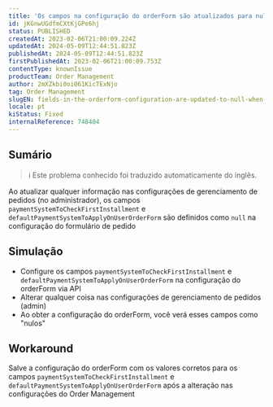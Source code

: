 ```yaml
---
title: 'Os campos na configuração do orderForm são atualizados para nulos quando há alguma alteração nas configurações do Order Management.'
id: jKGnwUGdfmCXtKjGPe6hj
status: PUBLISHED
createdAt: 2023-02-06T21:00:09.224Z
updatedAt: 2024-05-09T12:44:51.823Z
publishedAt: 2024-05-09T12:44:51.823Z
firstPublishedAt: 2023-02-06T21:00:09.753Z
contentType: knownIssue
productTeam: Order Management
author: 2mXZkbi0oi061KicTExNjo
tag: Order Management
slugEN: fields-in-the-orderform-configuration-are-updated-to-null-when-there-is-any-change-in-order-management-settings
locale: pt
kiStatus: Fixed
internalReference: 748404
---
```


## Sumário

>ℹ️ Este problema conhecido foi traduzido automaticamente do inglês.


Ao atualizar qualquer informação nas configurações de gerenciamento de pedidos (no administrador), os campos `paymentSystemToCheckFirstInstallment` e `defaultPaymentSystemToApplyOnUserOrderForm` são definidos como `null` na configuração do formulário de pedido

## Simulação



- Configure os campos `paymentSystemToCheckFirstInstallment` e `defaultPaymentSystemToApplyOnUserOrderForm` na configuração do orderForm via API
- Alterar qualquer coisa nas configurações de gerenciamento de pedidos (admin)
- Ao obter a configuração do orderForm, você verá esses campos como "nulos"

## Workaround


Salve a configuração do orderForm com os valores corretos para os campos `paymentSystemToCheckFirstInstallment` e `defaultPaymentSystemToApplyOnUserOrderForm` após a alteração nas configurações do Order Management




